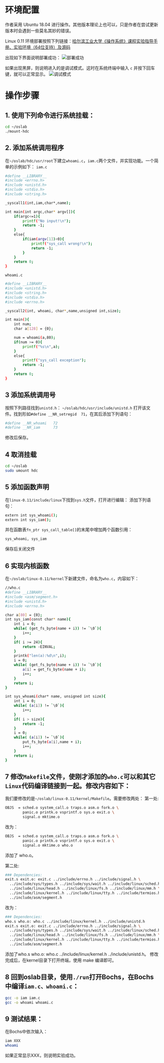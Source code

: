 # 环境配置
作者采用 Ubuntu 18.04 进行操作。其他版本理论上也可以，只是作者在尝试更新版本时会遇到一些莫名其妙的错误。

Linux 0.11 环境部署按照下列链接：[哈尔滨工业大学《操作系统》课程实验指导手册、实验环境（64位支持）及源码](https://github.com/DeathKing/hit-oslab?tab=readme-ov-file)

出现如下界面说明部署成功：
![部署成功](https://github.com/ZTJIA/zzu-os-lab/blob/main/success.png)

如果出现黑屏，则说明进入的是调试模式。这时在系统终端中输入 `c` 并按下回车键，就可以正常显示。
![调试模式](https://github.com/ZTJIA/zzu-os-lab/blob/main/blank.png)

# 操作步骤

## 1. 使用下列命令进行系统挂载：
```bash
cd ~/oslab
./mount-hdc
```

## 2. 添加系统调用程序
在`~/oslab/hdc/usr/root`下建立`whoami.c`，`iam.c`两个文件，并实现功能。一个简单的示例如下：
`iam.c`
```bash
#define __LIBRARY__
#include <errno.h>
#include <unistd.h>
#include <stdio.h>
#include <string.h>

_syscall1(int,iam,char*,name);

int main(int argc,char* argv[]){
	if(argc<=1){
		printf("No input!\n");
		return -1;	
	}
	else{
		if(iam(argv[1])<0){
			printf("sys_call wrong!\n");
			return -1;	
		}
	}
	return 0;
}
```
`whoami.c`
```bash
#define __LIBRARY__
#include <unistd.h>
#include <string.h>
#include <stdio.h>
#include <errno.h>

_syscall2(int, whoami, char*,name,unsigned int,size);

int main(){
	int num;
	char a[128] = {0};

	num = whoami(a,80);
	if(num >= 0){
		printf("%s\n",a);
	}
	else{
		printf("sys_call exception");
		return -1;
	}
	return 0;
}
```

## 3 添加系统调用号
按照下列路径找到`unistd.h`：
`~/oslab/hdc/usr/include/unistd.h`
打开该文件。找到形如`#define __NR_setregid  71`，在其后添加下列语句：
```bash
#define __NR_whoami   72
#define __NR_iam      73
```
修改后保存。

## 4 取消挂载
```bash
cd ~/oslab
sudo umount hdc
```

## 5 添加函数声明
在`linux-0.11/include/linux`下找到`sys.h`文件，打开进行编辑：
添加下列语句：
```bash
extern int sys_whoami();
extern int sys_iam();
```

并在函数表`fn_ptr sys_call_table[]`的末尾中增加两个函数引用：
```bash
sys_whoami, sys_iam
```
保存后关闭文件

## 6 实现内核函数
在`~/oslab/linux-0.11/kernel`下新建文件，命名为`who.c`，内容如下：
```bash
//who.c
#define __LIBRARY__
#include <asm/segment.h>
#include <unistd.h>
#include <errno.h>

char a[80] = {0};
int sys_iam(const char* name){
	int i = 0;
	while( (get_fs_byte(name + i)) != `\0`){
		i++;
	}
	if( i >= 24){
		return -EINVAL;
	}
	printk("len(a):%d\n",i);
	i = 0;
	while( (get_fs_byte(name + i)) != `\0`){
		a[i] = get_fs_byte(name + i);
		i++;
	}
	return i;
}

int sys_whoami(char* name, unsigned int size){
	int i = 0;
	while( (a[i]) != `\0`){
		i++;
	}
	if( i > size){
		return -1;
	}
	i = 0;
	while( (a[i]) != `\0`){
		put_fs_byte(a[i],name + i);		
		i++;
	}
	return i;
}
```

## 7 修改`Makefile`文件，使刚才添加的`who.c`可以和其它`Linux`代码编译链接到一起。修改内容如下：
我们要修改的是`~/oslab/linux-0.11/kernel/Makefile`。需要修改两处：
第一处:
```bash
OBJS  = sched.o system_call.o traps.o asm.o fork.o \
        panic.o printk.o vsprintf.o sys.o exit.o \
        signal.o mktime.o
```
改为：
```bash
OBJS  = sched.o system_call.o traps.o asm.o fork.o \
        panic.o printk.o vsprintf.o sys.o exit.o \
        signal.o mktime.o who.o
```
添加了 who.o。

第二处:
```bash
### Dependencies:
exit.s exit.o: exit.c ../include/errno.h ../include/signal.h \
  ../include/sys/types.h ../include/sys/wait.h ../include/linux/sched.h \
  ../include/linux/head.h ../include/linux/fs.h ../include/linux/mm.h \
  ../include/linux/kernel.h ../include/linux/tty.h ../include/termios.h \
  ../include/asm/segment.h
```
改为：
```bash
### Dependencies:
who.s who.o: who.c ../include/linux/kernel.h ../include/unistd.h
exit.s exit.o: exit.c ../include/errno.h ../include/signal.h \
  ../include/sys/types.h ../include/sys/wait.h ../include/linux/sched.h \
  ../include/linux/head.h ../include/linux/fs.h ../include/linux/mm.h \
  ../include/linux/kernel.h ../include/linux/tty.h ../include/termios.h \
  ../include/asm/segment.h
```
添加了who.s who.o: who.c ../include/linux/kernel.h ../include/unistd.h。
修改完成后，在kernel目录下打开终端，使用 make 编译即可。
## 8 回到oslab目录，使用`./run`打开Bochs，在Bochs中编译`iam.c、whoami.c`：
```bash
gcc -o iam iam.c
gcc -o whoami whoami.c
```

## 9 测试结果：
在Bochs中依次输入：
```bash
iam XXX
whoami
```
如果正常显示XXX，则说明实验成功。
